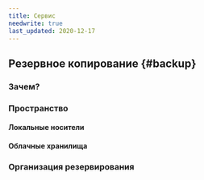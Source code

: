 ```yaml
---
title: Сервис
needwrite: true
last_updated: 2020-12-17
---
```


## Резервное копирование {#backup}

### Зачем?

### Пространство

#### Локальные носители

#### Облачные хранилища

### Организация резервирования
